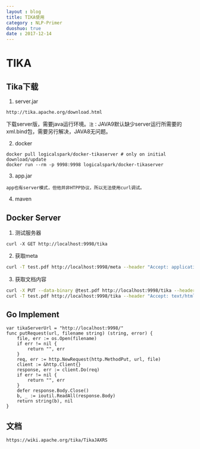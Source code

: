 ```yaml
---
layout : blog
title: TIKA使用
category : NLP-Primer
duoshuo: true
date : 2017-12-14
---
```

# TIKA

## Tika下载
1. server.jar
```
http://tika.apache.org/download.html
```
下载server版，需要java运行环境。`注：`JAVA9默认缺少server运行所需要的xml.bind包，需要另行解决，JAVA8无问题。

2. docker
```
docker pull logicalspark/docker-tikaserver # only on initial download/update
docker run --rm -p 9998:9998 logicalspark/docker-tikaserver
```

3. app.jar
```
app也有server模式，但他并非HTPP协议，所以无法使用curl调试。
```

4. maven

## Docker Server
1. 测试服务器
```
curl -X GET http://localhost:9998/tika 
```
2. 获取meta
```bash
curl -T test.pdf http://localhost:9998/meta --header "Accept: application/json"
```
3. 获取文档内容
```bash
curl -X PUT --data-binary @test.pdf http://localhost:9998/tika --header "Content-Type: text/pdf"
curl -T test.pdf http://localhost:9998/tika --header "Accept: text/html" # 返回html，带标签，可不带header
```

## Go Implement
```golang
var tikaServerUrl = "http://localhost:9998/"
func putRequest(url, filename string) (string, error) {
	file, err := os.Open(filename)
	if err != nil {
		return "", err
	}
	req, err := http.NewRequest(http.MethodPut, url, file)
	client := &http.Client{}
	response, err := client.Do(req)
	if err != nil {
		return "", err
	}
	defer response.Body.Close()
	b, _ := ioutil.ReadAll(response.Body)
	return string(b), nil
}
```

## 文档
```
https://wiki.apache.org/tika/TikaJAXRS
```
